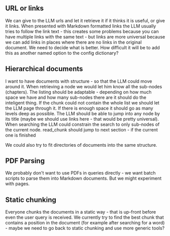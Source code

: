 ## URL or links
We can give to the LLM urls and let it retrieve it if it thinks it is useful, or give it links. When
presented with Markdown formatted links the LLM usually tries to follow the link text - this 
creates some problems because you can have multiple links with the same text - but links
are more universal because we can add links in places where there are no links in the original document.
We need to decide what is better. How difficult it will be to add this as another named option to the config
dictionary?

## Hierarchical documents
I want to have documents with structure - so that the LLM could move around it.
When retrieving a node we would let him know all the sub-nodes (chapters).
The listing should be adaptable - depending on how much space we have and how many sub-nodes there are
it should do the inteligent thing. If the chunk could not contain the whole list we should let the LLM
page through it. If there is enough space it should go as many levels deep as possible.
The LLM should be able to jump into any node by its title (maybe we should use links here - that would be 
pretty universal).
When searching the LLM could constrain the search to only sub-nodes of the current node.
read_chunk should jump to next section - if the current one is finished

We could also try to fit directories of documents into the same structure.

## PDF Parsing
We probably don't want to use PDFs in queries directly - we want batch scripts to parse them into Markdown documents.
But we might experiment with pages.

## Static chunking
Everyone chunks the documents in a static way - that is up-front before even the user query is received.
We currently try to find the best chunk that contains a position
in the document (for example after searching for a word) - maybe we need to go back to static chunking and use
more generic tools?

